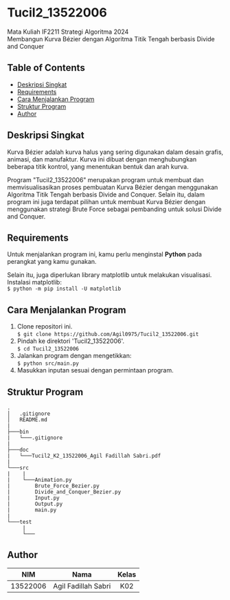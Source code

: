 # Tucil2_13522006
Mata Kuliah IF2211 Strategi Algoritma 2024 <br>
Membangun Kurva Bézier dengan Algoritma Titik Tengah berbasis Divide and Conquer

## **Table of Contents**
* [Deskripsi Singkat](#deskrips-singkat)
* [Requirements](#requirements)
* [Cara Menjalankan Program](#cara-menjalankan-program)
* [Struktur Program](#struktur-program)
* [Author](#author)

## **Deskripsi Singkat**
Kurva Bézier adalah kurva halus yang sering digunakan dalam desain grafis, animasi, dan manufaktur. Kurva ini dibuat dengan menghubungkan beberapa titik kontrol, yang menentukan bentuk dan arah kurva.

Program "Tucil2_13522006" merupakan program untuk membuat dan memvisualisasikan proses pembuatan Kurva Bézier dengan menggunakan Algoritma Titik Tengah berbasis Divide and Conquer. Selain itu, dalam program ini juga terdapat pilihan untuk membuat Kurva Bézier dengan menggunakan strategi Brute Force sebagai pembanding untuk solusi Divide and Conquer.

## **Requirements**
Untuk menjalankan program ini, kamu perlu menginstal **Python** pada perangkat yang kamu gunakan.

Selain itu, juga diperlukan library matplotlib untuk melakukan visualisasi.
Instalasi matplotlib: <br>
`$ python -m pip install -U matplotlib` 

## **Cara Menjalankan Program**
1. Clone repositori ini. <br>
`$ git clone https://github.com/Agil0975/Tucil2_13522006.git `
2. Pindah ke direktori 'Tucil2_13522006'. <br>
`$ cd Tucil2_13522006 `
3. Jalankan program dengan mengetikkan: <br>
`$ python src/main.py `
4. Masukkan inputan sesuai dengan permintaan program.

## **Struktur Program**
```
.
│   .gitignore
│   README.md
|
├───bin
|   └───.gitignore
|
├───doc
|   └───Tucil2_K2_13522006_Agil Fadillah Sabri.pdf
|
└───src
|    |
|    └───Animation.py
|        Brute_Force_Bezier.py
|        Divide_and_Conquer_Bezier.py
|        Input.py
|        Output.py
|        main.py
|
└───test
     |
     └───
```

## **Author**

| **NIM**  |       **Nama**        | **Kelas** |       
| :------: | :-------------------: | :------:  | 
| 13522006 |  Agil Fadillah Sabri  |   K02